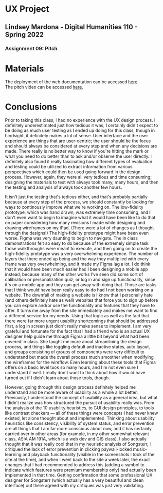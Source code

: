 # UX Project
## Lindsey Mardona - Digital Humanities 110 - Spring 2022
### Assignment 09: Pitch

# Materials #
The deployment of the web documentation can be accessed [here](https://lindseymardona.github.io/22s-dh110/).\
The pitch video can be accessed [here](https://youtu.be/G9QvFX7EuBQ).

# Conclusions #
Prior to taking this class, I had no experience with the UX design process. I definitely underestimated just how tedious it was; I certainly didn't expect to be doing as much user testing as I ended up doing for this class, though in hindsight, it definitely makes a lot of sense. User interface and the user experience are things that are user-centric; the user should be the focus and should always be considered at every step and when any decisions are made. There really is no better way to know if you're hitting the mark or what you need to do better than to ask and/or observe the user directly. I definitely also found it really fascinating how different types of evaluation and testing could be utilized to extract information from various perspectives which could then be used going forward in the design process. However, again, they were all very tedious and time consuming; designing the materials to test with always took many, many hours, and then the testing and analysis of always took another few hours.

It isn't just the testing that's tedious either, and that's probably partially because at every step of the process, we should constantly be looking for ways to continously improve what we're working on. The low-fidelity prototype, which was hand drawn, was extremely time consuming, and I don't even want to begin to imagine what it would have been like to do that on paper considering how many revisions I made while designing and drawing wireframes on my iPad. (There were a lot of changes as I thought through the designs!) The high-fidelity prototype might have been even worse. Figma was very daunting to begin to navigate. The in class demonstrations felt so easy to do because of the extremely simple task those walkthroughs were meant to execute, and then going on to create the high-fidelity prototype was a very overwhelming experience. The number of layers that there ended up being and the way they multiplied with every frame was very overwhelming, and it made my Figma lag a lot. I do think that it would have been much easier had I been designing a mobile app instead, because many of the other works I've seen did some sort of calibration or personalization quiz, or log in and sign up functionality, since it's on a mobile app and they can get away with doing that. Those are tasks that I think would have been really easy to do had I not been working on a website. The downfall of making a website is I know that I personally hate (and others definitely hate as well) websites that force you to sign up before you can explore and/or use the functionality and features that they have to offer. It turns me away from the site immediately and makes me want to find a different service for my needs. Using that logic as well as the fact that there were far more urgent usability shortcomings that should be addressed first, a log in screen just didn't really make sense to implement. I am very grateful and fortunate for the fact that I had a friend who is an actual UX designer help guide me through Figma a little bit beyond what had been covered in class. She taught me more about streamlining the design process, and things like toggling default and inactive states, auto layout, and groups consisting of groups of components were very difficult to understand but made the overall process much smoother when modifying the wireframes for the wireflow. Even learning about these tools that Figma offers on a basic level took so many hours, and I'm not even sure I understand it well. I really don't want to think about how it would have turned out if I didn't learn about those tools, though. 

However, going through this design process definitely helped me understand and be more aware of usability as a whole a lot better. Previously, I understood the concept of usability as a general idea, but what I didn't realize was how structured the pursuit of usability really was. From the analysis of the 10 usability heuristics, to GUI design principles, to tools like contrast checkers — all of these things were concepts I had never knew existed, let alone thought about and implemented. Thinking about usability heuristics like consistency, visibility of system status, and error prevention are all things that I am far more conscious about now, and it has certainly carried over in other areas (for example, in my other somewhat relevant class, ASIA AM 191A, which is a web dev and GIS class). I also actually thought that it was really cool that in my heuristic analysis of Songsterr, I critiqued the lack of error prevention in clicking paywall-locked music-learning and playback functionality (visible in the screenshots I took of the site at the time), and when I went back to the site a week later, the exact changes that I had recommended to address this (adding a symbol to indicate which features were premium membership only) had actually been implemented in that time. Getting confirmation that some professional UX designer for Songsterr (which actually has a very beautiful and clean interface) out there agreed with my critiques was just very validating.
